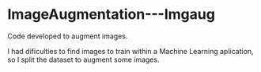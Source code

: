# ImageAugmentation---Imgaug
Code developed to augment images.

I had dificulties to find images to train within a Machine Learning aplication, so I split the dataset to augment some images.
